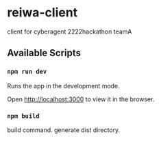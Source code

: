 # reiwa-client

client for cyberagent 2222hackathon teamA

## Available Scripts

### `npm run dev`

Runs the app in the development mode.

Open [http://localhost:3000](http://localhost:3000) to view it in the browser.

### `npm build`

build command. generate dist directory.
